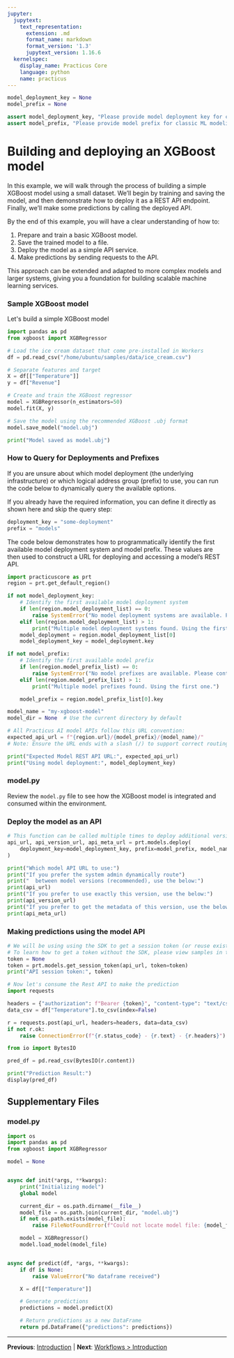 ```yaml
---
jupyter:
  jupytext:
    text_representation:
      extension: .md
      format_name: markdown
      format_version: '1.3'
      jupytext_version: 1.16.6
  kernelspec:
    display_name: Practicus Core
    language: python
    name: practicus
---
```


```python
model_deployment_key = None
model_prefix = None
```

```python
assert model_deployment_key, "Please provide model deployment key for classic ML modeling"
assert model_prefix, "Please provide model prefix for classic ML modeling"
```

# Building and deploying an XGBoost model

In this example, we will walk through the process of building a simple XGBoost model using a small dataset. We’ll begin by training and saving the model, and then demonstrate how to deploy it as a REST API endpoint. Finally, we’ll make some predictions by calling the deployed API.

By the end of this example, you will have a clear understanding of how to:

1. Prepare and train a basic XGBoost model.
2. Save the trained model to a file.
3. Deploy the model as a simple API service.
4. Make predictions by sending requests to the API.

This approach can be extended and adapted to more complex models and larger systems, giving you a foundation for building scalable machine learning services.

### Sample XGBoost model 

Let's build a simple XGBoost model

```python
import pandas as pd
from xgboost import XGBRegressor

# Load the ice cream dataset that come pre-installed in Workers
df = pd.read_csv("/home/ubuntu/samples/data/ice_cream.csv")

# Separate features and target
X = df[["Temperature"]]
y = df["Revenue"]

# Create and train the XGBoost regressor
model = XGBRegressor(n_estimators=50)
model.fit(X, y)

# Save the model using the recommended XGBoost .ubj format
model.save_model("model.ubj")

print("Model saved as model.ubj")
```

<!-- #region -->
### How to Query for Deployments and Prefixes

If you are unsure about which model deployment (the underlying infrastructure) or which logical address group (prefix) to use, you can run the code below to dynamically query the available options.

If you already have the required information, you can define it directly as shown here and skip the query step:

```python
deployment_key = "some-deployment"
prefix = "models"
```

The code below demonstrates how to programmatically identify the first available model deployment system and model prefix. These values are then used to construct a URL for deploying and accessing a model’s REST API.
<!-- #endregion -->

```python
import practicuscore as prt
region = prt.get_default_region()

if not model_deployment_key:
    # Identify the first available model deployment system
    if len(region.model_deployment_list) == 0:
        raise SystemError("No model deployment systems are available. Please contact your system administrator.")
    elif len(region.model_deployment_list) > 1:
        print("Multiple model deployment systems found. Using the first one.")
    model_deployment = region.model_deployment_list[0]
    model_deployment_key = model_deployment.key

if not model_prefix:
    # Identify the first available model prefix
    if len(region.model_prefix_list) == 0:
        raise SystemError("No model prefixes are available. Please contact your system administrator.")
    elif len(region.model_prefix_list) > 1:
        print("Multiple model prefixes found. Using the first one.")

    model_prefix = region.model_prefix_list[0].key

model_name = "my-xgboost-model"
model_dir = None  # Use the current directory by default

# All Practicus AI model APIs follow this URL convention:
expected_api_url = f"{region.url}/{model_prefix}/{model_name}/"
# Note: Ensure the URL ends with a slash (/) to support correct routing.

print("Expected Model REST API URL:", expected_api_url)
print("Using model deployment:", model_deployment_key)
```

### model.py

Review the `model.py` file to see how the XGBoost model is integrated and consumed within the environment.

### Deploy the model as an API

```python
# This function can be called multiple times to deploy additional versions.
api_url, api_version_url, api_meta_url = prt.models.deploy(
    deployment_key=model_deployment_key, prefix=model_prefix, model_name=model_name, model_dir=model_dir
)
```

```python
print("Which model API URL to use:")
print("If you prefer the system admin dynamically route")
print("  between model versions (recommended), use the below:")
print(api_url)
print("If you prefer to use exactly this version, use the below:")
print(api_version_url)
print("If you prefer to get the metadata of this version, use the below:")
print(api_meta_url)
```

### Making predictions using the model API

```python
# We will be using using the SDK to get a session token (or reuse existing, if not expired).
# To learn how to get a token without the SDK, please view samples in the extras section
token = None
token = prt.models.get_session_token(api_url, token=token)
print("API session token:", token)
```

```python
# Now let's consume the Rest API to make the prediction
import requests

headers = {"authorization": f"Bearer {token}", "content-type": "text/csv"}
data_csv = df["Temperature"].to_csv(index=False)

r = requests.post(api_url, headers=headers, data=data_csv)
if not r.ok:
    raise ConnectionError(f"{r.status_code} - {r.text} - {r.headers}")

from io import BytesIO

pred_df = pd.read_csv(BytesIO(r.content))

print("Prediction Result:")
display(pred_df)
```


## Supplementary Files

### model.py
```python
import os
import pandas as pd
from xgboost import XGBRegressor

model = None


async def init(*args, **kwargs):
    print("Initializing model")
    global model

    current_dir = os.path.dirname(__file__)
    model_file = os.path.join(current_dir, "model.ubj")
    if not os.path.exists(model_file):
        raise FileNotFoundError(f"Could not locate model file: {model_file}")

    model = XGBRegressor()
    model.load_model(model_file)


async def predict(df, *args, **kwargs):
    if df is None:
        raise ValueError("No dataframe received")

    X = df[["Temperature"]]

    # Generate predictions
    predictions = model.predict(X)

    # Return predictions as a new DataFrame
    return pd.DataFrame({"predictions": predictions})

```


---

**Previous**: [Introduction](../introduction.md) | **Next**: [Workflows > Introduction](../../workflows/introduction.md)
